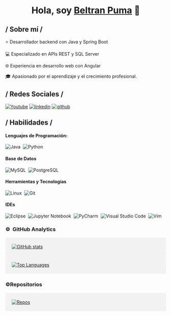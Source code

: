<div align="center">
<h1 align="center">Hola, soy <a href="https://beltran-puma.com">Beltran Puma</a> 👋</h1>
</div>

<h2> / Sobre mí /</h2>

⭐ Desarrollador backend con Java y Spring Boot

💻 Especializado en APIs REST y SQL Server

🌐 Experiencia en desarrollo web con Angular

🎓 Apasionado por el aprendizaje y el crecimiento profesional.

<h2> / Redes Sociales /</h2>

[![Youtube](https://img.shields.io/static/v1?label=&message=youtube&color=FF0000&logo=youtube&logoColor=white&style=for-the-badge)](https://www.youtube.com/@MeSientoProgramador)
[![linkedin](https://img.shields.io/static/v1?label=&message=linkedin&color=0e76a8&logo=linkedin&logoColor=white&style=for-the-badge)](https://www.linkedin.com/in/coderbeltran/)
[![github](https://img.shields.io/static/v1?label=&message=github&color=171515&logo=github&logoColor=white&style=for-the-badge)](https://github.com/coderbeltran)


<h2> / Habilidades /</h2>

#### Lenguajes de Programación:

![Java](https://img.shields.io/badge/Java-ED8B00?style=for-the-badge&logo=java&logoColor=white)&nbsp;
![Python](https://img.shields.io/badge/Python-3776AB?style=for-the-badge&logo=python&logoColor=white)&nbsp;



#### Base de Datos

![MySQL](https://img.shields.io/badge/MySQL-00000F?style=for-the-badge&logo=mysql&logoColor=white)&nbsp;
![PostgreSQL](https://img.shields.io/badge/PostgreSQL-316192?style=for-the-badge&logo=postgresql&logoColor=white)&nbsp;

#### Herramientas y Tecnologías

![Linux](https://img.shields.io/badge/Linux-FCC624?style=for-the-badge&logo=linux&logoColor=black)&nbsp;
![Git](https://img.shields.io/badge/GIT-E44C30?style=for-the-badge&logo=git&logoColor=white)&nbsp;
<!-- ![AWS](https://img.shields.io/badge/Amazon_AWS-232F3E?style=flat&logo=amazon-aws&logoColor=white)&nbsp;
![Google Cloud](https://img.shields.io/badge/Google_Cloud-4285F4?style=flat&logo=google-cloud&logoColor=white)&nbsp; -->

#### IDEs

![Eclipse](https://img.shields.io/badge/Eclipse-FE7A16.svg?style=for-the-badge&logo=Eclipse&logoColor=white)&nbsp;
![Jupyter Notebook](https://img.shields.io/badge/jupyter-%23FA0F00.svg?style=for-the-badge&logo=jupyter&logoColor=white)&nbsp;
![PyCharm](https://img.shields.io/badge/pycharm-143?style=for-the-badge&logo=pycharm&logoColor=black&color=black&labelColor=green)&nbsp;
![Visual Studio Code](https://img.shields.io/badge/Visual%20Studio%20Code-0078d7.svg?style=for-the-badge&logo=visual-studio-code&logoColor=white)&nbsp;
![Vim](https://img.shields.io/badge/VIM-%2311AB00.svg?style=for-the-badge&logo=vim&logoColor=white)&nbsp;

### ⚙️ &nbsp;GitHub Analytics



<div style="background-color: #f2f2f2; padding: 20px; border-radius: 5px;">
  <a href="https://github.com/coderbeltran">
    <img src="https://github-readme-stats.vercel.app/api?username=coderbeltran&show_icons=true&theme=radical" alt="GitHub stats">
  </a>
</div>
<div style="background-color: #f2f2f2; padding: 20px; border-radius: 5px;">
  <a href="https://github.com/coderbeltran">
    <img src="https://github-readme-stats.vercel.app/api/top-langs/?username=coderbeltran&layout=compact" alt="Top Languages">
  </a>
</div>

### ⚙️Repositorios

<div style="background-color: #f2f2f2; padding: 20px; border-radius: 5px;">
  <a href="https://github.com/coderbeltran?tab=repositories">
    <img src="https://github-readme-stats.vercel.app/api?username=coderbeltran&show_icons=true&count_private=true&hide=prs,issues,contribs" alt="Repos">
  </a>
</div>




